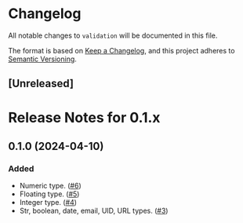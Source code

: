 # Changelog

All notable changes to `validation` will be documented in this file.

The format is based on [Keep a Changelog](https://keepachangelog.com/en/1.0.0/),
and this project adheres to [Semantic Versioning](https://semver.org/spec/v2.0.0.html).

## [Unreleased]

# Release Notes for 0.1.x

## 0.1.0 (2024-04-10)

### Added
- Numeric type. ([#6](https://github.com/phenixphp/validation/pull/6))
- Floating type. ([#5](https://github.com/phenixphp/validation/pull/5))
- Integer type. ([#4](https://github.com/phenixphp/validation/pull/4))
- Str, boolean, date, email, UID, URL types. ([#3](https://github.com/phenixphp/validation/pull/3))

